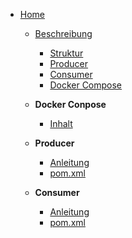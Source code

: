 * [Home](/README.md)
  * [Beschreibung]()
    * [Struktur](beschreibung/struktur.md)
    * [Producer](beschreibung/producerApplication.md)
    * [Consumer](beschreibung/consumerApplication.md)
    * [Docker Compose](beschreibung/dockerCompose.md)

  * **Docker Conpose**
    * [Inhalt](dockerCompose/inhalt.md)
  * **Producer**
    * [Anleitung](producer/anleitung.md)
    * [pom.xml](producer/pom.md)
  * **Consumer**
    * [Anleitung](consumer/anleitung.md)
    * [pom.xml](consumer/pom.md)

